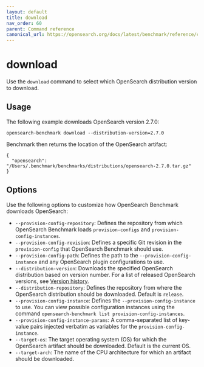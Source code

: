 ```yaml
---
layout: default
title: download
nav_order: 60
parent: Command reference
canonical_url: https://opensearch.org/docs/latest/benchmark/reference/commands/download/
---
```


# download

Use the `download` command to select which OpenSearch distribution version to download.  

## Usage

The following example downloads OpenSearch version 2.7.0:

```
opensearch-benchmark download --distribution-version=2.7.0 
```
 
Benchmark then returns the location of the OpenSearch artifact:

```
{
  "opensearch": "/Users/.benchmark/benchmarks/distributions/opensearch-2.7.0.tar.gz" 
}
```

## Options
 
Use the following options to customize how OpenSearch Benchmark downloads OpenSearch:

- `--provision-config-repository`: Defines the repository from which OpenSearch Benchmark loads `provision-configs` and `provision-config-instances`. 
- `--provision-config-revision`: Defines a specific Git revision in the `provision-config` that OpenSearch Benchmark should use. 
- `--provision-config-path`: Defines the path to the `--provision-config-instance` and any OpenSearch plugin configurations to use. 
- `--distribution-version`: Downloads the specified OpenSearch distribution based on version number. For a list of released OpenSearch versions, see [Version history](https://opensearch.org/docs/version-history/). 
- `--distribution-repository`: Defines the repository from where the OpenSearch distribution should be downloaded. Default is `release`.
- `--provision-config-instance`: Defines the `--provision-config-instance` to use. You can view possible configuration instances using the command `opensearch-benchmark list provision-config-instances`.  
- `--provision-config-instance-params`: A comma-separated list of key-value pairs injected verbatim as variables for the `provision-config-instance`.
- `--target-os`: The target operating system (OS) for which the OpenSearch artifact should be downloaded. Default is the current OS.
- `--target-arch`: The name of the CPU architecture for which an artifact should be downloaded. 
